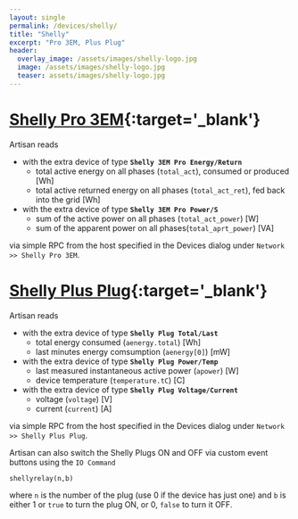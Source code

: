 ```yaml
---
layout: single
permalink: /devices/shelly/
title: "Shelly"
excerpt: "Pro 3EM, Plus Plug"
header:
  overlay_image: /assets/images/shelly-logo.jpg
  image: /assets/images/shelly-logo.jpg
  teaser: assets/images/shelly-logo.jpg
---
```


# [Shelly Pro 3EM](https://www.shelly.com/products/shelly-pro-3em-3ct63){:target='_blank'}

Artisan reads

- with the extra device of type **`Shelly 3EM Pro Energy/Return`**
   - total active energy on all phases (`total_act`), consumed or produced [Wh]
   - total active returned energy on all phases (`total_act_ret`), fed back into the grid [Wh]
- with the extra device of type **`Shelly 3EM Pro Power/S`**
   - sum of the active power on all phases (`total_act_power`) [W]
   - sum of the apparent power on all phases(`total_aprt_power`) [VA]

 via simple RPC from the host specified in the Devices dialog under `Network >> Shelly Pro 3EM`.


# [Shelly Plus Plug](https://www.shelly.com/products/shelly-plug-s-gen3){:target='_blank'}


Artisan reads

- with the extra device of type **`Shelly Plug Total/Last`**
   - total energy consumed (`aenergy.total`) [Wh]
   - last minutes energy comsumption (`aenergy[0]`) [mW]
- with the extra device of type **`Shelly Plug Power/Temp`**
   - last measured instantaneous active power (`apower`) [W]
   - device temperature (`temperature.tC`) [C]
- with the extra device of type **`Shelly Plug Voltage/Current`**
   - voltage (`voltage`) [V]
   - current (`current`) [A]

via simple RPC from the host specified in the Devices dialog under `Network >> Shelly Plus Plug`.

Artisan can also switch the Shelly Plugs ON and OFF via custom event buttons using the `IO Command`

```
shellyrelay(n,b)
```

where `n` is the number of the plug (use 0 if the device has just one) and `b` is either 1 or `true` to turn the plug ON, or 0, `false` to turn it OFF.


